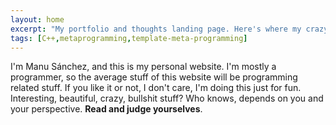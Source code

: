 ```yaml
---
layout: home
excerpt: "My portfolio and thoughts landing page. Here's where my crazy stuff is compiled."
tags: [C++,metaprogramming,template-meta-programming]
---
```


I'm Manu Sánchez, and this is my personal website. I'm mostly a programmer, so the average stuff of this website will be programming related stuff. If you like it or not, I don't care,
I'm doing this just for fun.
Interesting, beautiful, crazy, bullshit stuff? Who knows, depends on you and your perspective. **Read and judge yourselves**.